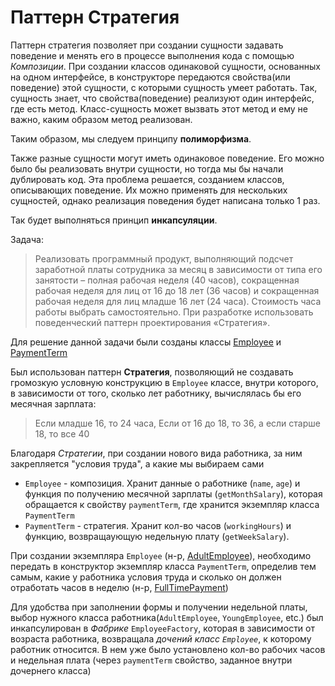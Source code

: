 # Паттерн Стратегия

Паттерн стратегия позволяет при создании сущности задавать поведение и менять его в процессе выполнения кода с помощью _Композиции_. 
При создании классов одинаковой сущности, основанных на одном интерфейсе, в конструкторе передаются свойства(или поведение) этой сущности, с которыми сущность умеет работать. 
Так, сущность знает, что свойства(поведение) реализуют один интерфейс, где есть метод. Класс-сущность может вызвать этот метод и ему не важно, каким образом метод реализован. 

Таким образом, мы следуем принципу __полиморфизма__. 

Также разные сущности могут иметь одинаковое поведение. Его можно было бы реализовать внутри сущности, но тогда мы бы начали дублировать код. Эта проблема решается, созданием классов, описывающих поведение. Их можно применять для нескольких сущностей, однако реализация поведения будет написана только 1 раз.

Так будет выполняться принцип __инкапсуляции__. 

Задача:
>Реализовать программный продукт, выполняющий подсчет заработной платы сотрудника за
месяц в зависимости от типа его занятости – полная рабочая неделя (40 часов), сокращенная
рабочая неделя для лиц от 16 до 18 лет (36 часов) и сокращенная рабочая неделя для лиц
младше 16 лет (24 часа). Стоимость часа работы выбрать самостоятельно. При разработке
использовать поведенческий паттерн проектирования «Стратегия».

Для решение данной задачи были созданы классы [Employee](src/classes/Employee.ts) и [PaymentTerm](src/classes/PaymentTerm.ts)

Был использован паттерн __Стратегия__, позволяющий не создавать громозкую условную конструкцию в `Employee` классе, внутри которого, в зависимости от того, сколько лет работнику, вычислялась бы его месячная зарплата: 
> Если младше 16, то 24 часа, Если от 16 до 18, то 36, а если старше 18, то все 40

Благодаря _Стратегии_, при создании нового вида работника, за ним закрепляется "условия труда", а какие мы выбираем сами

- `Employee` - композиция. Хранит данные о работнике (`name`, `age`) и функция по получению месячной зарплаты (`getMonthSalary`), которая обращается к свойству `paymentTerm`, где хранится экземпляр класса `PaymentTerm`
- `PaymentTerm` - стратегия. Хранит кол-во часов (`workingHours`) и функцию, возвращаующую недельную плату (`getWeekSalary`).

При создании экземпляра `Employee` (н-р, [AdultEmployee](src/classes/employees/AdultEmployee.ts)), необходимо передать в конструктор экземпляр класса `PaymentTerm`, определив тем самым, какие у работника условия труда и сколько он должен отработать часов в неделю (н-р, [FullTimePayment](src/classes/payment-terms/FullTimePayment.ts))

Для удобства при заполнении формы и получении недельной платы, выбор нужного класса работника(`AdultEmployee`, `YoungEmployee`, etc.) был инкапсулирован в _Фабрике_ `EmployeeFactory`, которая в зависимости от возраста работника, возвращала _дочений класс `Employee`_, к которому работник относится. В нем уже было установлено кол-во рабочих часов и недельная плата (через `paymentTerm` свойство, заданное внутри дочернего класса)